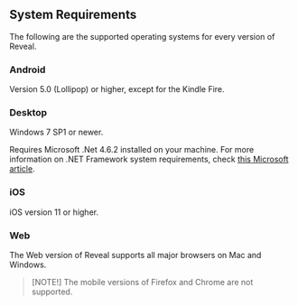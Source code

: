 ## System Requirements

The following are the supported operating systems for every version of
Reveal.

### Android

Version 5.0 (Lollipop) or higher, except for the Kindle Fire.

### Desktop

Windows 7 SP1 or newer.

Requires Microsoft .Net 4.6.2 installed on your machine. For more
information on .NET Framework system requirements, check [this Microsoft article](https://docs.microsoft.com/en-us/dotnet/framework/get-started/system-requirements).

### iOS

iOS version 11 or higher.

### Web

The Web version of Reveal supports all major browsers on Mac and
Windows.


>[NOTE!]
>The mobile versions of Firefox and Chrome are not supported.
